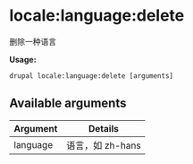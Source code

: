 # locale:language:delete
删除一种语言

**Usage:**
```
drupal locale:language:delete [arguments]
```

## Available arguments
Argument | Details
---------|-------------
language | 语言，如 zh-hans
